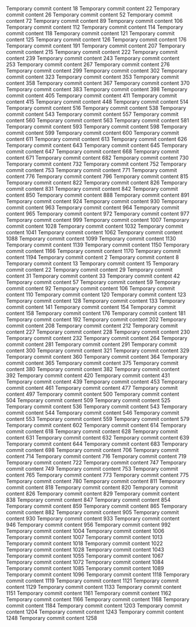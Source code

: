 Temporary commit content 18
Temporary commit content 22
Temporary commit content 26
Temporary commit content 52
Temporary commit content 72
Temporary commit content 89
Temporary commit content 106
Temporary commit content 112
Temporary commit content 114
Temporary commit content 118
Temporary commit content 121
Temporary commit content 125
Temporary commit content 126
Temporary commit content 176
Temporary commit content 191
Temporary commit content 207
Temporary commit content 215
Temporary commit content 222
Temporary commit content 239
Temporary commit content 243
Temporary commit content 253
Temporary commit content 267
Temporary commit content 276
Temporary commit content 299
Temporary commit content 302
Temporary commit content 323
Temporary commit content 353
Temporary commit content 358
Temporary commit content 367
Temporary commit content 370
Temporary commit content 383
Temporary commit content 398
Temporary commit content 405
Temporary commit content 411
Temporary commit content 415
Temporary commit content 448
Temporary commit content 514
Temporary commit content 516
Temporary commit content 538
Temporary commit content 543
Temporary commit content 557
Temporary commit content 560
Temporary commit content 563
Temporary commit content 581
Temporary commit content 593
Temporary commit content 598
Temporary commit content 599
Temporary commit content 600
Temporary commit content 611
Temporary commit content 613
Temporary commit content 626
Temporary commit content 643
Temporary commit content 645
Temporary commit content 647
Temporary commit content 668
Temporary commit content 671
Temporary commit content 682
Temporary commit content 730
Temporary commit content 732
Temporary commit content 752
Temporary commit content 753
Temporary commit content 771
Temporary commit content 776
Temporary commit content 796
Temporary commit content 815
Temporary commit content 822
Temporary commit content 826
Temporary commit content 831
Temporary commit content 842
Temporary commit content 850
Temporary commit content 888
Temporary commit content 891
Temporary commit content 924
Temporary commit content 930
Temporary commit content 963
Temporary commit content 964
Temporary commit content 965
Temporary commit content 972
Temporary commit content 977
Temporary commit content 999
Temporary commit content 1007
Temporary commit content 1028
Temporary commit content 1032
Temporary commit content 1041
Temporary commit content 1062
Temporary commit content 1088
Temporary commit content 1099
Temporary commit content 1130
Temporary commit content 1139
Temporary commit content 1150
Temporary commit content 1166
Temporary commit content 1170
Temporary commit content 1194
Temporary commit content 2
Temporary commit content 8
Temporary commit content 13
Temporary commit content 15
Temporary commit content 22
Temporary commit content 29
Temporary commit content 31
Temporary commit content 33
Temporary commit content 42
Temporary commit content 57
Temporary commit content 59
Temporary commit content 92
Temporary commit content 106
Temporary commit content 110
Temporary commit content 120
Temporary commit content 123
Temporary commit content 128
Temporary commit content 133
Temporary commit content 141
Temporary commit content 154
Temporary commit content 158
Temporary commit content 176
Temporary commit content 181
Temporary commit content 192
Temporary commit content 202
Temporary commit content 208
Temporary commit content 212
Temporary commit content 227
Temporary commit content 228
Temporary commit content 230
Temporary commit content 232
Temporary commit content 264
Temporary commit content 281
Temporary commit content 291
Temporary commit content 300
Temporary commit content 321
Temporary commit content 329
Temporary commit content 360
Temporary commit content 364
Temporary commit content 365
Temporary commit content 375
Temporary commit content 380
Temporary commit content 382
Temporary commit content 392
Temporary commit content 420
Temporary commit content 431
Temporary commit content 439
Temporary commit content 453
Temporary commit content 461
Temporary commit content 477
Temporary commit content 497
Temporary commit content 500
Temporary commit content 504
Temporary commit content 509
Temporary commit content 525
Temporary commit content 536
Temporary commit content 543
Temporary commit content 544
Temporary commit content 546
Temporary commit content 553
Temporary commit content 559
Temporary commit content 579
Temporary commit content 602
Temporary commit content 614
Temporary commit content 618
Temporary commit content 628
Temporary commit content 631
Temporary commit content 632
Temporary commit content 639
Temporary commit content 644
Temporary commit content 683
Temporary commit content 698
Temporary commit content 706
Temporary commit content 714
Temporary commit content 716
Temporary commit content 719
Temporary commit content 722
Temporary commit content 747
Temporary commit content 749
Temporary commit content 753
Temporary commit content 765
Temporary commit content 773
Temporary commit content 775
Temporary commit content 780
Temporary commit content 811
Temporary commit content 818
Temporary commit content 820
Temporary commit content 826
Temporary commit content 829
Temporary commit content 838
Temporary commit content 847
Temporary commit content 854
Temporary commit content 859
Temporary commit content 865
Temporary commit content 882
Temporary commit content 905
Temporary commit content 930
Temporary commit content 933
Temporary commit content 946
Temporary commit content 956
Temporary commit content 992
Temporary commit content 1004
Temporary commit content 1006
Temporary commit content 1007
Temporary commit content 1013
Temporary commit content 1018
Temporary commit content 1022
Temporary commit content 1028
Temporary commit content 1043
Temporary commit content 1055
Temporary commit content 1067
Temporary commit content 1072
Temporary commit content 1084
Temporary commit content 1085
Temporary commit content 1089
Temporary commit content 1096
Temporary commit content 1118
Temporary commit content 1119
Temporary commit content 1121
Temporary commit content 1129
Temporary commit content 1133
Temporary commit content 1151
Temporary commit content 1161
Temporary commit content 1162
Temporary commit content 1166
Temporary commit content 1168
Temporary commit content 1184
Temporary commit content 1203
Temporary commit content 1204
Temporary commit content 1243
Temporary commit content 1248
Temporary commit content 1258
